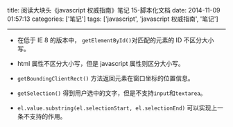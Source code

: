 title: 阅读大块头《javascript 权威指南》笔记 15-脚本化文档
date: 2014-11-09 01:57:13
categories: ['笔记']
tags: ['javascript', 'javascript 权威指南', '笔记']

---

- 在低于 IE 8 的版本中， `getElementById()`对匹配的元素的 ID 不区分大小写。

- html 属性不区分大小写，但是 javascript 属性则区分大小写。

- `getBoundingClientRect()` 方法返回元素在窗口坐标的位置信息。

- `getSelection()` 得到用户选中的文字，但是不支持`input`和`textarea`。

- `el.value.substring(el.selectionStart, el.selectionEnd)` 可以实现上一条不支持的作用。
